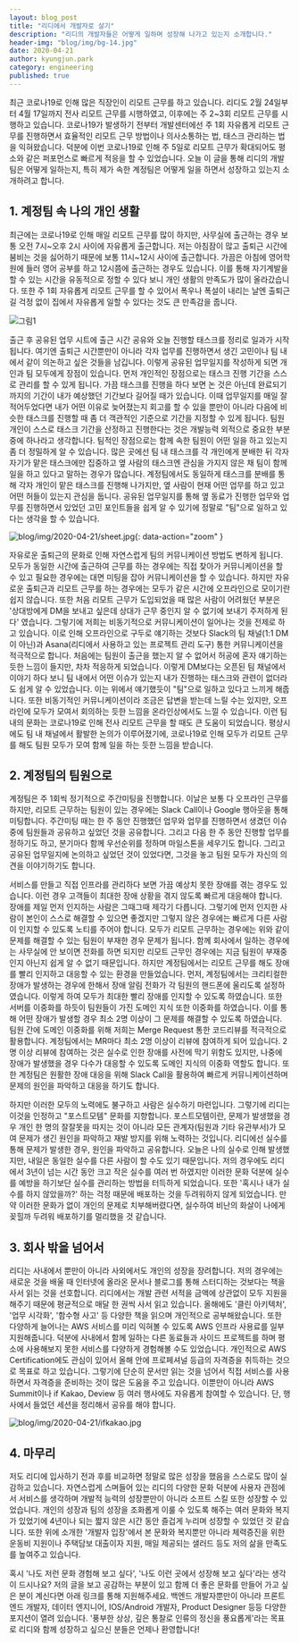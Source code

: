 ```yaml
---
layout: blog_post
title: "리디에서 개발자로 살기"
description: "리디의 개발자들은 어떻게 일하며 성장해 나가고 있는지 소개합니다."
header-img: "blog/img/bg-14.jpg"
date: 2020-04-21
author: kyungjun.park
category: engineering
published: true
---
```


최근 코로나19로 인해 많은 직장인이 리모트 근무를 하고 있습니다. 리디도 2월 24일부터 4월 17일까지 전사 리모트 근무를 시행하였고, 이후에는 주 2~3회 리모트 근무를 시행하고 있습니다. 코로나19가 발생하기 전부터 개발센터에선 주 1회 자유롭게 리모트 근무를 진행하면서 효율적인 리모트 근무 방법이나 의사소통하는 법, 태스크 관리하는 법을 익혀왔습니다. 덕분에 이번 코로나19로 인해 주 5일로 리모트 근무가 확대되어도 평소와 같은 퍼포먼스로 빠르게 적응을 할 수 있었습니다. 오늘 이 글을 통해 리디의 개발팀은 어떻게 일하는지, 특히 제가 속한 계정팀은 어떻게 일을 하면서 성장하고 있는지 소개하려고 합니다.

## 1. 계정팀 속 나의 개인 생활

최근에는 코로나19로 인해 매일 리모트 근무를 많이 하지만, 사무실에 출근하는 경우 보통 오전 7시~오후 2시 사이에 자유롭게 출근합니다. 저는 아침잠이 많고 출퇴근 시간에 붐비는 것을 싫어하기 때문에 보통 11시~12시 사이에 출근합니다. 가끔은 아침에 영어학원에 들러 영어 공부를 하고 12시쯤에 출근하는 경우도 있습니다. 이를 통해 자기계발을 할 수 있는 시간을 유동적으로 정할 수 있다 보니 개인 생활의 만족도가 많이 올라갔습니다. 또한 주 1회 자유롭게 리모트 근무를 할 수 있어서 폭우나 폭설이 내리는 날엔 출퇴근길 걱정 없이 집에서 자유롭게 일할 수 있다는 것도 큰 만족감을 줍니다.

![그림1](/blog/img/2020-04-21/remote.jpg)

출근 후 공유된 업무 시트에 출근 시간 공유와 오늘 진행할 태스크를 정리로 일과가 시작됩니다. 여기엔 출퇴근 시간뿐만이 아니라 각자 업무를 진행하면서 생긴 고민이나 팀 내에서 같이 의논하고 싶은 것들을 남깁니다. 이렇게 공유된 업무일지를 작성하게 되면 개인과 팀 모두에게 장점이 있습니다. 먼저 개인적인 장점으로는 태스크 진행 기간을 스스로 관리를 할 수 있게 됩니다. 가끔 태스크를 진행을 하다 보면 논 것은 아닌데 완료되기까지의 기간이 내가 예상했던 기간보다 길어질 때가 있습니다. 이때 업무일지를 매일 잘 적어두었다면 내가 어떤 이유로 늦어졌는지 회고를 할 수 있을 뿐만이 아니라 다음에 비슷한 태스크를 진행할 때 좀 더 객관적인 기준으로 기간을 지정할 수 있게 됩니다. 팀원 개인이 스스로 태스크 기간을 산정하고 진행한다는 것은 개발능력 외적으로 중요한 부분 중에 하나라고 생각합니다. 팀적인 장점으로는 함께 속한 팀원이 어떤 일을 하고 있는지 좀 더 정밀하게 알 수 있습니다. 많은 곳에선 팀 내 태스크를 각 개인에게 분배한 뒤 각자 자기가 맡은 태스크에만 집중하고 옆 사람의 태스크엔 관심을 가지지 않은 채 팀이 함께 일을 하고 있다고 말하는 경우가 많습니다. 계정팀에서도 동일하게 태스크를 분배를 통해 각자 개인이 맡은 태스크를 진행해 나가지만, 옆 사람이 현재 어떤 업무를 하고 있고 어떤 허들이 있는지 관심을 둡니다. 공유된 업무일지를 통해 옆 동료가 진행한 업무와 업무를 진행하면서 있었던 고민 포인트들을 쉽게 알 수 있기에 정말로 "팀"으로 일하고 있다는 생각을 할 수 있습니다.

![blog/img/2020-04-21/sheet.jpg](/blog/img/2020-04-21/sheet.png){: data-action="zoom" }

자유로운 출퇴근의 문화로 인해 자연스럽게 팀의 커뮤니케이션 방법도 변하게 됩니다. 모두가 동일한 시간에 출근하여 근무를 하는 경우에는 직접 찾아가 커뮤니케이션을 할 수 있고 필요한 경우에는 대면 미팅을 잡아 커뮤니케이션을 할 수 있습니다. 하지만 자유로운 출퇴근과 리모트 근무를 하는 경우에는 모두가 같은 시간에 오프라인으로 모이기란 쉽지 않습니다. 또한 처음 리모트 근무가 도입되었을 때 많은 사람이 어려웠던 부분은 '상대방에게 DM을 보내고 싶은데 상대가 근무 중인지 알 수 없기에 보내기 주저하게 된다' 였습니다. 그렇기에 저희는 비동기적으로 커뮤니케이션이 일어나는 것을 전제로 하고 있습니다. 이로 인해 오프라인으로 구두로 얘기하는 것보다 Slack의 팀 채널(1:1 DM이 아닌)과 Asana(리디에서 사용하고 있는 프로젝트 관리 도구) 통한 커뮤니케이션을 적극적으로 합니다. 처음에는 팀원이 출근을 했는지 알 수 없어서 허공에 혼자 얘기하는 듯한 느낌이 들지만, 차차 적응하게 되었습니다. 이렇게 DM보다는 오픈된 팀 채널에서 이야기 하다 보니 팀 내에서 어떤 이슈가 있는지 내가 진행하는 태스크와 관련이 없더라도 쉽게 알 수 있었습니다. 이는 위에서 얘기했듯이 "팀"으로 일하고 있다고 느끼게 해줍니다. 또한 비동기적인 커뮤니케이션이라 조금은 답변을 받는데 느릴 수는 있지만, 오프라인에 모두가 모여서 회의하는 듯한 느낌을 온라인상에서도 느낄 수 있습니다. 이런 팀 내의 문화는 코로나19로 인해 전사 리모트 근무을 할 때도 큰 도움이 되었습니다. 평상시에도 팀 내 채널에서 활발한 논의가 이루어졌기에, 코로나19로 인해 모두가 리모트 근무를 해도 팀원 모두가 모여 함께 일을 하는 듯한 느낌을 받습니다.

## 2. 계정팀의 팀원으로

계정팀은 주 1회씩 정기적으로 주간미팅을 진행합니다. 이날은 보통 다 오프라인 근무를 하지만, 리모트 근무하는 팀원이 있는 경우에는 Slack Call이나 Google 행아웃을 통해 미팅합니다. 주간미팅 때는 한 주 동안 진행했던 업무와 업무를 진행하면서 생겼던 이슈 중에 팀원들과 공유하고 싶었던 것을 공유합니다. 그리고 다음 한 주 동안 진행할 업무를 정하기도 하고, 분기마다 함께 우선순위를 정하며 마일스톤을 세우기도 합니다. 그리고 공유된 업무일지에 논의하고 싶었던 것이 있었다면, 그것을 놓고 팀원 모두가 자신의 의견을 이야기하기도 합니다.

서비스를 만들고 직접 인프라를 관리하다 보면 가끔 예상치 못한 장애를 겪는 경우도 있습니다. 이런 경우 고객들이 최대한 장애 상황을 겪지 않도록 빠르게 대응해야 합니다. 장애를 제일 먼저 인지하는 사람은 그때그때 제각기 다릅니다. 그렇기에 먼저 인지한 사람이 본인이 스스로 해결할 수 있으면 좋겠지만 그렇지 않은 경우에는 빠르게 다른 사람이 인지할 수 있도록 노티를 주어야 합니다. 모두가 리모트 근무하는 경우에는 위와 같이 문제를 해결할 수 있는 팀원이 부재한 경우 문제가 됩니다. 함께 회사에서 일하는 경우에는 사무실에 안 보이면 전화를 하면 되지만 리모트 근무인 경우에는 지금 팀원이 부재중인지 아닌지 쉽게 알 수 없기 때문입니다. 하지만 계정팀에서는 리모트 근무를 해도 장애를 빨리 인지하고 대응할 수 있는 환경을 만들었습니다. 먼저, 계정팀에서는 크리티컬한 장애가 발생하는 경우에 한해서 장애 알림 전화가 각 팀원의 핸드폰에 울리도록 설정하였습니다. 이렇게 하여 모두가 최대한 빨리 장애를 인지할 수 있도록 하였습니다. 또한 서버를 이중화를 하듯이 팀원들이 가진 도메인 지식 또한 이중화를 하였습니다. 이를 통해 어떤 장애가 발생할 경우 최소 2명 이상이 그 문제를 해결할 수 있도록 하였습니다. 팀원 간에 도메인 이중화를 위해 저희는 Merge Request 통한 코드리뷰를 적극적으로 활용합니다. 계정팀에서는 MR마다 최소 2명 이상이 리뷰에 참여하게 되어 있습니다. 2명 이상 리뷰에 참여하는 것은 실수로 인한 장애를 사전에 막기 위함도 있지만, 나중에 장애가 발생했을 경우 다수가 대응할 수 있도록 도메인 지식의 이중화 역할도 합니다. 또한 계정팀은 원활한 장애 대응을 위해 Slack Call을 활용하여 빠르게 커뮤니케이션하며 문제의 원인을 파악하고 대응을 하기도 합니다.

하지만 이러한 모두의 노력에도 불구하고 사람은 실수하기 마련입니다. 그렇기에 리디는 이것을 인정하고 "포스트모템" 문화를 지향합니다. 포스트모템이란, 문제가 발생했을 경우 개인 한 명의 잘잘못을 따지는 것이 아니라 모든 관계자(팀원과 기타 유관부서)가 모여 문제가 생긴 원인을 파악하고 재발 방지를 위해 노력하는 것입니다. 리디에선 실수를 통해 문제가 발생한 경우, 원인을 파악하고 공유합니다. 오늘은 나의 실수로 인해 발생했지만, 내일은 동일한 실수를 다른 사람이 할 수도 있기 때문입니다. 저의 경우에도 리디에서 3년이 넘는 시간 동안 크고 작은 실수를 여러 번 하였지만 이러한 문화 덕분에 실수를 예방을 하기보단 실수를 관리하는 방법을 터득하게 되었습니다. 또한 '혹시나 내가 실수를 하지 않았을까?' 하는 걱정 때문에 배포하는 것을 두려워하지 않게 되었습니다. 만약 이러한 문화가 없이 개인의 문제로 치부해버렸다면, 실수하여 비난의 화살이 나에게 꽂힐까 두려워 배포하기를 멀리했을 것 같습니다.

## 3. 회사 밖을 넘어서

리디는 사내에서 뿐만이 아니라 사외에서도 개인의 성장을 장려합니다. 저의 경우에는 새로운 것을 배울 때 인터넷에 올라온 문서나 블로그를 통해 스터디하는 것보다는 책을 사서 읽는 것을 선호합니다. 리디에서는 개발 관련 서적을 금액에 상관없이 모두 지원을 해주기 때문에 평균적으로 매달 한 권씩 사서 읽고 있습니다. 올해에도 '클린 아키텍처', '업무 시각화', '함수형 사고' 등 다양한 책을 읽으며 개인적으로 공부해왔습니다. 또한 다양하게 늘어나는 AWS 서비스를 미리 익혀볼 수 있도록 AWS 인프라 사용료를 일부 지원해줍니다. 덕분에 사내에서 함께 일하는 다른 동료들과 사이드 프로젝트를 하며 평소에 사용해보지 못한 서비스를 다양하게 경험해볼 수도 있었습니다. 개인적으로 AWS Certification에도 관심이 있어서 올해 안에 프로페셔널 등급의 자격증을 취득하는 것으로 목표로 하고 있습니다. 그렇기에 단순히 문서만 읽는 것을 넘어서 직접 서비스를 사용하면서 자격증을 준비하는 것이 많은 도움을 주고 있습니다. 이뿐만이 아니라 AWS Summit이나 if Kakao, Deview 등 여러 행사에도 자유롭게 참여할 수 있습니다. 단, 행사에서 들었던 세션을 정리해서 공유를 해야 합니다.

![blog/img/2020-04-21/ifkakao.jpg](/blog/img/2020-04-21/ifkakao.png)

## 4. 마무리

저도 리디에 입사하기 전과 후를 비교하면 정말로 많은 성장을 했음을 스스로도 많이 실감하고 있습니다. 자연스럽게 스며들어 있는 리디의 다양한 문화 덕분에 사용자 관점에서 서비스를 생각하며 개발적 능력의 성장뿐만이 아니라 소프트 스킬 또한 성장할 수 있었습니다. 개인의 성장과 팀의 성장을 조화롭게 이룰 수 있도록 해주는 여러 문화와 복지가 있었기에 4년이나 되는 짧지 않은 시간 동안 즐겁게 누리며 성장할 수 있었던 것 같습니다. 또한 위에 소개한 '개발자 입장'에서 본 문화와 복지뿐만 아니라 체력증진을 위한 운동비 지원이나 주택담보 대출이자 지원, 매일 제공되는 샐러드 등도 저의 삶을 만족도를 높여주고 있습니다.

혹시 '나도 저런 문화 경험해 보고 싶다', '나도 이런 곳에서 성장해 보고 싶다'라는 생각이 드시나요? 저의 글을 보고 공감하는 부분이 있고 함께 더 좋은 문화를 만들어 가고 싶은 분이 계신다면 아래 링크를 통해 지원해주세요. 백엔드 개발자뿐만이 아니라 프론트엔드 개발자, 데이터 엔지니어, IOS/Android 개발자, Product Designer 등등 다양한 포지션이 열려 있습니다. '풍부한 상상, 깊은 통찰로 인류의 정신을 풍요롭게'라는 목표로 리디와 함께 성장하고 싶으신 분들은 언제나 환영합니다!